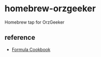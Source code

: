# homebrew-orzgeeker

Homebrew tap for OrzGeeker

## reference

- [Formula Cookbook](https://docs.brew.sh/Formula-Cookbook)
